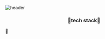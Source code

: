![header](https://capsule-render.vercel.app/api?type=Waving&color=auto&height=300&section=header&text=wellcome%20to%20kyeong-jin's%20github&fontSize=50)

<h3 align="center">🌱tech stack🌱</h3>






:raised_hands:


<!--
**rudwls2/rudwls2** is a ✨ _special_ ✨ repository because its `README.md` (this file) appears on your GitHub profile.

Here are some ideas to get you started:

- 🔭 I’m currently working on ...
- 🌱 I’m currently learning ...
- 👯 I’m looking to collaborate on ...
- 🤔 I’m looking for help with ...
- 💬 Ask me about ...
- 📫 How to reach me: ...
- 😄 Pronouns: ...
- ⚡ Fun fact: ...
-->
